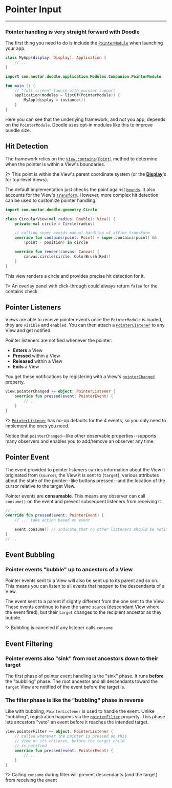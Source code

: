 # Pointer Input
---------------

### Pointer handling is very straight forward with Doodle

The first thing you need to do is include the [`PointerModule`](https://github.com/pusolito/doodle/blob/master/Browser/src/jsMain/kotlin/com/nectar/doodle/application/Modules.kt#L51)
when launching your app.

```kotlin
class MyApp(display: Display): Application {
    // ...
}
```
```kotlin
import com.nectar.doodle.application.Modules.Companion.PointerModule

fun main () {
    // "full screen" launch with pointer support
    application(modules = listOf(PointerModule)) {
        MyApp(display = instance())
    }
}
```

Here you can see that the underlying framework, and not you app, depends on the `PointerModule`. Doodle uses opt-in modules like this to improve
bundle size.

## Hit Detection

The framework relies on the [`View.contains(Point)`](https://github.com/pusolito/doodle/blob/master/Core/src/commonMain/kotlin/com/nectar/doodle/core/View.kt#L450)
method to determine when the pointer is within a View's boundaries.

?> This point is within the View's parent coordinate system (or the [**Display**](display.md?id=the-display-is-an-apps-root-container)'s for
top-level Views).

The default implementation just checks the point against [`bounds`](https://github.com/pusolito/doodle/blob/master/Core/src/commonMain/kotlin/com/nectar/doodle/core/View.kt#L108).
It also accounts for the View's [`transform`](https://github.com/pusolito/doodle/blob/master/Core/src/commonMain/kotlin/com/nectar/doodle/core/View.kt#L142).
However, more complex hit detection can be used to customize pointer handling.

```kotlin
import com.nectar.doodle.geometry.Circle

class CircularView(val radius: Double): View() {
    private val circle = Circle(radius)

    // calling super avoids manual handling of affine transform
    override fun contains(point: Point) = super.contains(point) &&
        (point - position) in circle

    override fun render(canvas: Canvas) {
        canvas.circle(circle, ColorBrush(Red))
    }
}
``` 
This view renders a circle and provides precise hit detection for it.

?> An overlay panel with click-through could always return `false` for the contains check.

## Pointer Listeners

Views are able to receive pointer events once the `PointerModule` is loaded, they are `visible` and `enabled`. You can
then attach a [`PointerListener`](https://github.com/pusolito/doodle/blob/master/Core/src/commonMain/kotlin/com/nectar/doodle/event/PointerListener.kt#L3)
to any View and get notified.

Pointer listeners are notified whenever the pointer:
- **Enters** a View
- **Pressed** within a View
- **Released** within a View
- **Exits** a View

You get these notifications by registering with a View's [`pointerChanged`](https://github.com/pusolito/doodle/blob/master/Core/src/commonMain/kotlin/com/nectar/doodle/core/View.kt#L294)
property.

```kotlin
view.pointerChanged += object: PointerListener {
    override fun pressed(event: PointerEvent) {
        // ..
    }
}
```

?> [`PointerListener`](https://github.com/pusolito/doodle/blob/master/Core/src/commonMain/kotlin/com/nectar/doodle/event/PointerListener.kt#L3)
has no-op defaults for the 4 events, so you only need to implement the ones you need.

Notice that `pointerChanged`--like other observable properties--supports many observers and enables you to add/remove
an observer any time.

## Pointer Event

The event provided to pointer listeners carries information about the View it originated from (`source`), the View it is sent to (`target`),
various attributes about the state of the pointer--like buttons pressed--and the location of the cursor relative to the target View.

Pointer events are **consumable**. This means any observer can call `consume()` on the event and prevent subsequent
listeners from receiving it.

```kotlin
// ...
override fun pressed(event: PointerEvent) {
    // ... take action based on event

    event.consume() // indicate that no other listeners should be notified
}
// ..
```

## Event Bubbling

### Pointer events "bubble" up to ancestors of a View

Pointer events sent to a View will also be sent up to its parent and so on. This means you can listen to all events that happen
to the descendants of a View.

The event sent to a parent if slightly different from the one sent to the View. These events continue to have the same `source`
(descendant View where the event fired), but their `target` changes to the recipient ancestor as they bubble.

!> Bubbling is canceled if any listener calls `consume`

## Event Filtering

### Pointer events also "sink" from root ancestors down to their target

The first phase of pointer event handling is the "sink" phase. It runs **before** the "bubbling" phase. The root ancestor and all
descendants toward the `target` View are notified of the event before the target is.

### The filter phase is like the "bubbling" phase in reverse

Like with bubbling, `PointerListener` is used to handle the event. Unlike "bubbling", registration happens via the [`pointerFilter`](https://github.com/pusolito/doodle/blob/master/Core/src/commonMain/kotlin/com/nectar/doodle/core/View.kt#L289)
property. This phase lets ancestors "veto" an event before it reaches the intended target.

```kotlin
view.pointerFilter += object: PointerListener {
    // called whenever the pointer is pressed on this
    // View or its children, before the target child
    // is notified
    override fun pressed(event: PointerEvent) {
        // ..
    }
}
```

?> Calling `consume` during filter will prevent descendants (and the target) from receiving the event